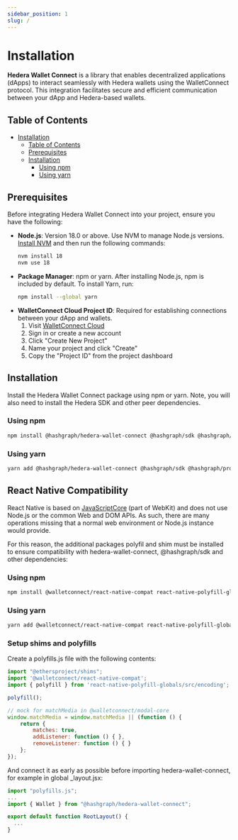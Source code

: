 ```yaml
---
sidebar_position: 1
slug: /
---
```


# Installation

**Hedera Wallet Connect** is a library that enables decentralized applications (dApps) to interact seamlessly with Hedera wallets using the WalletConnect protocol. This integration facilitates secure and efficient communication between your dApp and Hedera-based wallets.

## Table of Contents

- [Installation](#installation)
  - [Table of Contents](#table-of-contents)
  - [Prerequisites](#prerequisites)
  - [Installation](#installation-1)
    - [Using npm](#using-npm)
    - [Using yarn](#using-yarn)

## Prerequisites

Before integrating Hedera Wallet Connect into your project, ensure you have the following:

- **Node.js**: Version 18.0 or above. Use NVM to manage Node.js versions. [Install NVM](https://github.com/nvm-sh/nvm#installing-and-updating) and then run the following commands:
  ```bash
  nvm install 18
  nvm use 18
  ```
- **Package Manager**: npm or yarn. After installing Node.js, npm is included by default. To install Yarn, run:
  ```bash
  npm install --global yarn
  ```
- **WalletConnect Cloud Project ID**: Required for establishing connections between your dApp and wallets.
  1. Visit [WalletConnect Cloud](https://cloud.walletconnect.com)
  2. Sign in or create a new account
  3. Click "Create New Project"
  4. Name your project and click "Create"
  5. Copy the "Project ID" from the project dashboard

## Installation

Install the Hedera Wallet Connect package using npm or yarn. Note, you will also need to install the Hedera SDK and other peer dependencies.

### Using npm

```bash
npm install @hashgraph/hedera-wallet-connect @hashgraph/sdk @hashgraph/proto @hashgraph/hedera-wallet-connect @walletconnect/modal @walletconnect/qrcode-modal @walletconnect/utils  @walletconnect/modal-core
```

### Using yarn

```bash
yarn add @hashgraph/hedera-wallet-connect @hashgraph/sdk @hashgraph/proto @hashgraph/hedera-wallet-connect @walletconnect/modal @walletconnect/qrcode-modal @walletconnect/utils  @walletconnect/modal-core
```

## React Native Compatibility

React Native is based on [JavaScriptCore](https://developer.apple.com/documentation/javascriptcore) (part of WebKit) and does not use Node.js or the common Web and DOM APIs. As such, there are many operations missing that a normal web environment or Node.js instance would provide.

For this reason, the additional packages polyfil and shim must be installed to ensure compatibility with hedera-wallet-connect, @hashgraph/sdk and other dependencies:

### Using npm

```bash
npm install @walletconnect/react-native-compat react-native-polyfill-globals @ethersproject/shims
```

### Using yarn

```bash
yarn add @walletconnect/react-native-compat react-native-polyfill-globals @ethersproject/shims
```

### Setup shims and polyfills

Create a polyfills.js file with the following contents:

```js
import "@ethersproject/shims";
import '@walletconnect/react-native-compat';
import { polyfill } from 'react-native-polyfill-globals/src/encoding';

polyfill();

// mock for matchMedia in @walletconnect/modal-core
window.matchMedia = window.matchMedia || (function () {
    return {
        matches: true,
        addListener: function () { },
        removeListener: function () { }
    };
});
```

And connect it as early as possible before importing hedera-wallet-connect, for example in global _layout.jsx:
```js
import "polyfills.js";
...
import { Wallet } from "@hashgraph/hedera-wallet-connect";

export default function RootLayout() {
  ...
}
```
